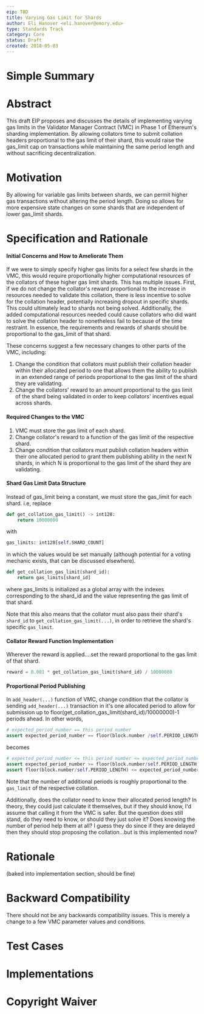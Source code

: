 ```yaml
---
eip: TBD
title: Varying Gas Limit for Shards
author: Eli Hanover <eli.hanover@emory.edu>
type: Standards Track
category: Core
status: Draft
created: 2018-05-03
---
```



# Simple Summary



# Abstract
This draft EIP proposes and discusses the details of implementing varying gas limits in the Validator Manager Contract (VMC) in Phase 1 of Ethereum's sharding implementation.  By allowing collators time to submit collation headers proportional to the gas limit of their shard, this would raise the gas_limit cap on transactions while maintaining the same period length and without sacrificing decentralization.


# Motivation
By allowing for variable gas limits between shards, we can permit higher gas transactions without altering the period length.  Doing so allows for more expensive state changes on some shards that are independent of lower gas_limit shards.



# Specification and Rationale
#### Initial Concerns and How to Ameliorate Them
If we were to simply specify higher gas limits for a select few  shards in the VMC, this would require proportionally higher computational resources of the collators of these higher gas limit shards.  This has multiple issues.  First, if we do not change the collator's reward proportional to the increase in resources needed to validate this collation, there is less incentive to solve for the collation header, potentially increasing dropout in specific shards.  This could ultimately lead to shards not being solved.  Additionally, the added computational resources needed could cause collators who did want to solve the collation header to nonetheless fail to because of the time restraint.  In essence,
the requirements and rewards of shards should be proportional to the gas_limit of that shard.

These concerns suggest a few necessary changes to other parts of the VMC, including:
1. Change the condition that collators must publish their collation header within their allocated period to one that allows them the ability to publish in an extended range of periods proportional to the gas limit of the shard they are validating.
2. Change the collators' reward to an amount proportional to the gas limit of the shard being validated in order to keep collators' incentives equal across shards.


#### Required Changes to the VMC
1. VMC must store the gas limit of each shard.
2. Change collator's reward to a function of the gas limit of the respective shard.
3. Change condition that collators must publish collation headers within their one allocated period to grant them publishing ability in the next N shards, in which N is proportional to the gas limit of the shard they are validating.

#### Shard Gas Limit Data Structure
Instead of gas_limit being a constant, we must store the gas_limit for each shard. i.e, replace
``` python
def get_collation_gas_limit() -> int128:
    return 10000000
```
with
``` python
gas_limits: int128[self.SHARD_COUNT]
```
in which the values would be set manually (although potential for a voting mechanic exists, that can be discussed elsewhere).
``` python
def get_collation_gas_limit(shard_id):
    return gas_limits[shard_id]
```
where gas_limits is initialized as a global array with the indexes corresponding to the shard_id and the value representing the gas limit of that shard.

Note that this also means that the collator must also pass their shard's ```shard_id``` to ```get_collation_gas_limit(...)```, in order to retrieve the shard's specific ```gas_limit```.


#### Collator Reward Function Implementation
Wherever the reward is applied....set the reward proportional to the gas limit of that shard.
``` python
reward = 0.001 * get_collation_gas_limit(shard_id) / 10000000
```


#### Proportional Period Publishing
In ```add_header(...)``` function of VMC, change condition that the collator is sending ```add_header(...)``` transaction in it's one allocated period to allow for submission up to floor(get_collation_gas_limit(shard_id)/10000000)-1 periods ahead.  In other words,
``` python
# expected_period_number == this period number
assert expected_period_number == floor(block.number /self.PERIOD_LENGTH)
```
becomes
``` python
# expected_period_number <= this period number <= expected_period_number + additional periods permitted
assert expected_period_number >= floor(block.number/self.PERIOD_LENGTH)
assert floor(block.number/self.PERIOD_LENGTH) <= expected_period_number + floor(get_collation_gas_limit/10000000)
```
Note that the number of additional periods is roughly proportional to the ```gas_limit``` of the respective collation.

Additionally, does the collator need to know their allocated period length?  In theory, they could just calculate it themselves, but if they should know, I'd assume that calling it from the VMC is safer.  But the question does still stand, do they need to know, or should they just solve it?  Does knowing the number of period help them at all?  I guess they do since if they are delayed then they should stop proposing the collation...but is this implemented now?

# Rationale
(baked into implementation section, should be fine)

# Backward Compatibility
There should not be any backwards compatibility issues.  This is merely a change to a few VMC parameter values and conditions.

# Test Cases


# Implementations


# Copyright Waiver
